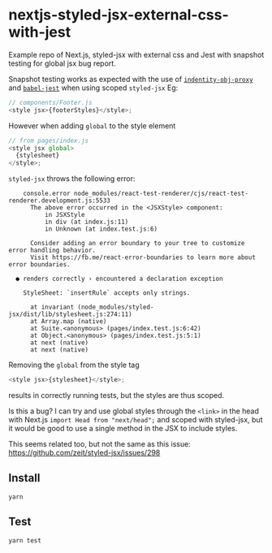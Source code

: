 # nextjs-styled-jsx-external-css-with-jest

Example repo of Next.js, styled-jsx with external css and Jest with snapshot
testing for global jsx bug report.

Snapshot testing works as expected with the use of
[`indentity-obj-proxy`](https://github.com/keyanzhang/identity-obj-proxy) and
[`babel-jest`](https://github.com/facebook/jest/tree/master/packages/babel-jest)
when using scoped `styled-jsx` Eg:

```js
// components/Footer.js
<style jsx>{footerStyles}</style>;
```

However when adding `global` to the style element

```js
// from pages/index.js
<style jsx global>
  {stylesheet}
</style>;
```

`styled-jsx` throws the following error:

```shell
    console.error node_modules/react-test-renderer/cjs/react-test-renderer.development.js:5533
      The above error occurred in the <JSXStyle> component:
          in JSXStyle
          in div (at index.js:11)
          in Unknown (at index.test.js:6)

      Consider adding an error boundary to your tree to customize error handling behavior.
      Visit https://fb.me/react-error-boundaries to learn more about error boundaries.

  ● renders correctly › encountered a declaration exception

    StyleSheet: `insertRule` accepts only strings.

      at invariant (node_modules/styled-jsx/dist/lib/stylesheet.js:274:11)
      at Array.map (native)
      at Suite.<anonymous> (pages/index.test.js:6:42)
      at Object.<anonymous> (pages/index.test.js:5:1)
      at next (native)
      at next (native)
```

Removing the `global` from the style tag

```js
<style jsx>{stylesheet}</style>;
```

results in correctly running tests, but the styles are thus scoped.

Is this a bug? I can try and use global styles through the `<link>` in the head with Next.js `import Head from "next/head";` and scoped with styled-jsx, but it would be good to use a single method in the JSX to include styles.

This seems related too, but not the same as this issue:
https://github.com/zeit/styled-jsx/issues/298

## Install

`yarn`

## Test

`yarn test`
